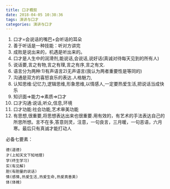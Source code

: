 ```yaml
---
title: 口才概叙
date: 2018-04-05 10:38:36
tags: 演讲与口才
categories: 演讲与口才
---
```

1. 口才=会说话的嘴巴+会听话的耳朵
2. 善于听话是一种技能：听对方讲完
3. 成败是说出来的，机遇是听出来的。
2. 口才是人生中的润滑剂,能说话,会说话,说好话(真诚对待每天见到的所有人)
3. 说话要,言之有物,言之有理,言之有序,言之有文.
4. 语言分为两种:1)有声语言2)无声语言(我认为两者重要性是等同的)
5. 沟通是双方的喜怒哀乐的表达.人格魅力,
6. 认知思维:记忆力,逻辑思维,形象思维,以情感人,一定要热爱生活,把说话当成快乐
7. 知识面=>能力=>素质=>口才
8. 口才沟通:说话,听众,信息,环境
9. 口才功能:社会功能,艺术审美功能
10. 有思想,很重要,将思想表达出来也很重要.用有效的，有艺术的手法表达自己的所思所想。言不在多,答意则灵，注意，一句良言，三月暖，一句恶语，六月寒。最后只有真诚才能打动人

必备七要素：
```
德(道德)
才(上知天文下知地理)
学(终生学习)
实(有见解)
胆(有胆量的说话)
情(感情,热爱生活,热爱生命,热爱真善美)
体(体魄)
```




